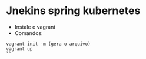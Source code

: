 # Jnekins spring kubernetes
- Instale o vagrant
- Comandos:
```
vagrant init -m (gera o arquivo)
vagrant up
``
